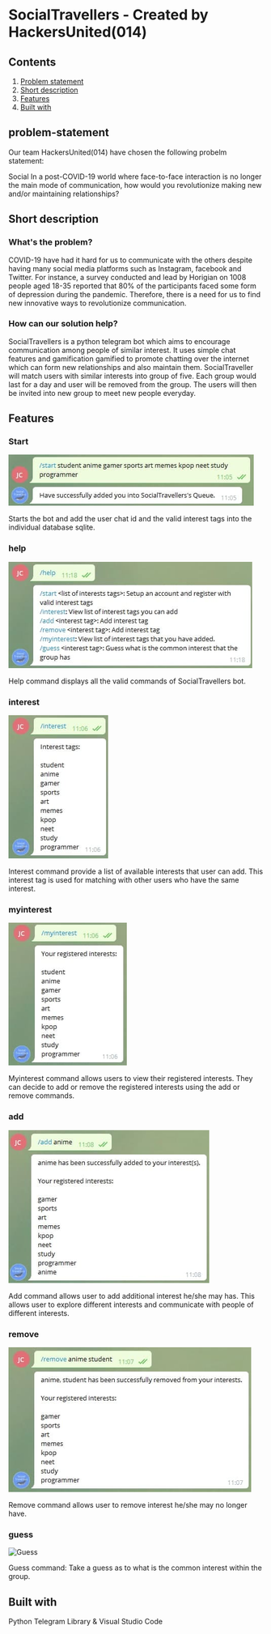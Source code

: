 # SocialTravellers - Created by HackersUnited(014)

## Contents
1. [Problem statement](#problem-statement)
1. [Short description](#short-description)
1. [Features](#features)
1. [Built with](#built-with)

## problem-statement
Our team HackersUnited(014) have chosen the following probelm statement:

Social
In a post-COVID-19 world where face-to-face interaction is no longer the main mode of
communication, how would you revolutionize making new and/or maintaining relationships?

## Short description

### What's the problem?
COVID-19 have had it hard for us to communicate with the others despite having many social media platforms such as Instagram, facebook and Twitter. For instance, a survey conducted and lead by Horigian on 1008 people aged 18-35 reported that 80% of the participants faced some form of depression during the pandemic.  Therefore, there is a need for us to find new innovative ways to revolutionize communication.

### How can our solution help?
SocialTravellers is a python telegram bot which aims to encourage communication among people of similar interest. It uses simple chat features and gamification gamified to promote chatting over the internet which can form new relationships and also maintain them. SocialTraveller will match users with similar interests into group of five. Each group would last for a day and user will be removed from the group. The users will then be invited into new group to meet new people everyday.


## Features

### Start

![Start](start_command.jpg)

Starts the bot and add the user chat id and the valid interest tags into the individual database sqlite.

### help

![Help](help_command.jpg)

Help command displays all the valid commands of SocialTravellers bot.

### interest

![Interest](interest_command.jpg)

Interest command provide a list of available interests that user can add. This interest tag is used for matching with other users who have the same interest.

### myinterest

![MyInterest](myinterest_command.jpg)

Myinterest command allows users to view their registered interests. They can decide to add or remove the registered interests using the add or remove commands.

### add

![Add](add_command.jpg)

Add command allows user to add additional interest he/she may has. This allows user to explore different interests and communicate with people of different interests.

### remove

![Remove](rm_command.jpg)

Remove command allows user to remove interest he/she may no longer have.

### guess

![Guess](guess_command.jpg)

Guess command: Take a guess as to what is the common interest within the group.

## Built with
Python Telegram Library & Visual Studio Code